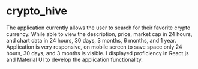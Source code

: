 # crypto_hive
The application currently allows the user to search for their favorite crypto currency. 
While able to view the description, price, market cap in 24 hours, and chart data in 24 hours, 30 days, 
3 months, 6 months, and 1 year. Application is very responsive, on mobile screen to save space only 24 hours, 30 days, 
and 3 months is visible. I displayed proficiency in React.js and Material UI to develop the application functionality.
